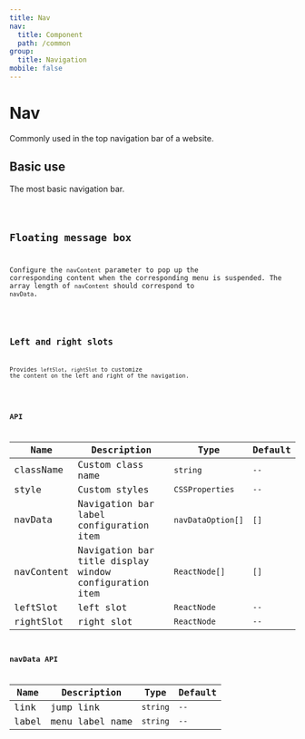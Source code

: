 ```yaml
---
title: Nav
nav:
  title: Component
  path: /common
group:
  title: Navigation
mobile: false
---
```


# Nav

Commonly used in the top navigation bar of a website.

## Basic use

The most basic navigation bar.

<code src="./demos/index1.tsx" />

## Floating message box

Configure the `navContent` parameter to pop up the corresponding content when the corresponding menu is suspended. The array length of `navContent` should correspond to `navData`.

<code src="./demos/index2.tsx" />

## Left and right slots

Provides `leftSlot`, `rightSlot` to customize the content on the left and right of the navigation.

<code src="./demos/index3.tsx" />

## API

| Name | Description | Type | Default |
| --- | --- | --- | --- |
| className | Custom class name | `string` | `--` |
| style | Custom styles | `CSSProperties` | `--` |
| navData | Navigation bar label configuration item | `navDataOption[]` | `[]` |
| navContent | Navigation bar title display window configuration item | `ReactNode[]` | `[]` |
| leftSlot | left slot | `ReactNode` | `--` |
| rightSlot | right slot | `ReactNode` | `--` |

## navData API

| Name  | Description     | Type     | Default |
| ----- | --------------- | -------- | ------- |
| link  | jump link       | `string` | `--`    |
| label | menu label name | `string` | `--`    |
